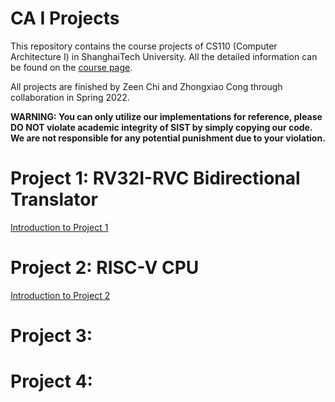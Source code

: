 # CA I Projects

This repository contains the course projects of CS110 (Computer Architecture I) in ShanghaiTech University. All the detailed information can be found on the [course page](https://robotics.shanghaitech.edu.cn/courses/ca/22s/).

All projects are finished by Zeen Chi and Zhongxiao Cong through collaboration in Spring 2022.

**WARNING: You can only utilize our implementations for reference, please DO NOT violate academic integrity of SIST by simply copying our code. We are not responsible for any potential punishment due to your violation.**

# Project 1: RV32I-RVC Bidirectional Translator

[Introduction to Project 1](https://github.com/boynextdoor-cze/Computer-Architecture-I-Project/tree/master/Project1)

# Project 2: RISC-V CPU

[Introduction to Project 2](https://github.com/boynextdoor-cze/Computer-Architecture-I-Project/tree/master/Project2)

# Project 3:

# Project 4:

